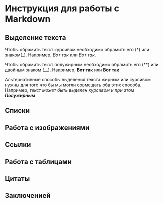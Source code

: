 # Инструкция для работы с Markdown

## Выделение текста

Чтобы обрамить текст курсивом необходимо обрамить его (*) или знаком(_). Например, *Вот так* или _Вот так_.

Чтобы обрамить текст полужирным необходимо обрамить его (**) или двойным знаком (__). Например, **Вот так** или __Вот так__

Альтернативные способы выделения текста жирным или курсивом нужны для того что бы мы могли совмещать оба этих способа. Например, _текст может быть выделен курсивом и при этом **Полужирным**_

## Списки

## Работа с изображениями

## Ссылки

## Работа с таблицами

## Цитаты

## Заключенией
